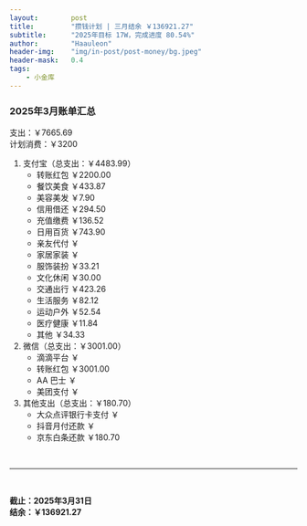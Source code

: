```yaml
---
layout:        post
title:         "攒钱计划 | 三月结余 ￥136921.27"
subtitle:      "2025年目标 17W，完成进度 80.54%"
author:        "Haauleon"
header-img:    "img/in-post/post-money/bg.jpeg"
header-mask:   0.4
tags:
    - 小金库
---
```


### 2025年3月账单汇总             
支出：￥7665.69         
计划消费：￥3200        

1. 支付宝（总支出：￥4483.99）   
    - 转账红包 ￥2200.00      
    - 餐饮美食 ￥433.87    
    - 美容美发 ￥7.90     
    - 信用借还 ￥294.50    
    - 充值缴费 ￥136.52     
    - 日用百货 ￥743.90      
    - 亲友代付 ￥     
    - 家居家装 ￥    
    - 服饰装扮 ￥33.21    
    - 文化休闲 ￥30.00    
    - 交通出行 ￥423.26     
    - 生活服务 ￥82.12     
    - 运动户外 ￥52.54     
    - 医疗健康 ￥11.84    
    - 其他 ￥34.33    
2. 微信（总支出：￥3001.00）      
    - 滴滴平台 ￥
    - 转账红包 ￥3001.00    
    - AA 巴士 ￥    
    - 美团支付 ￥       
3. 其他支出（总支出：￥180.70）     
    - 大众点评银行卡支付 ￥    
    - 抖音月付还款 ￥    
    - 京东白条还款 ￥180.70   

<br>

---

<br>

**截止：2025年3月31日**      
**结余：￥136921.27**        



